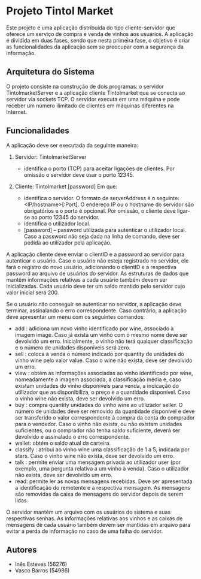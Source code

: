 # Projeto Tintol Market

Este projeto é uma aplicação distribuída do tipo cliente-servidor que oferece um serviço de compra e venda de vinhos aos usuários. A aplicação é dividida em duas fases, sendo que nesta primeira fase, o objetivo é criar as funcionalidades da aplicação sem se preocupar com a segurança da informação.

## Arquitetura do Sistema

O projeto consiste na construção de dois programas: o servidor TintolmarketServer e a aplicação cliente Tintolmarket que se conecta ao servidor via sockets TCP. O servidor executa em uma máquina e pode receber um número ilimitado de clientes em máquinas diferentes na Internet.

## Funcionalidades

A aplicação deve ser executada da seguinte maneira:

1. Servidor:
   TintolmarketServer <port>
   - <port> identifica o porto (TCP) para aceitar ligações de clientes. Por omissão o servidor deve usar o porto 12345.

2. Cliente:
   Tintolmarket <serverAddress> <userID> [password]
   Em que:
   - <serverAddress> identifica o servidor. O formato de serverAddress é o seguinte: <IP/hostname>[:Port]. O endereço IP ou o hostname do servidor são obrigatórios e o porto é opcional. Por omissão, o cliente deve ligar-se ao porto 12345 do servidor.
   - <clientID> identifica o utilizador local.
   - [password] – password utilizada para autenticar o utilizador local. Caso a password não seja dada na linha de comando, deve ser pedida ao utilizador pela aplicação.

A aplicação cliente deve enviar o clientID e a password ao servidor para autenticar o usuário. Caso o usuário não esteja registrado no servidor, ele fará o registro do novo usuário, adicionando o clientID e a respectiva password ao arquivo de usuários do servidor. As estruturas de dados que mantêm informações relativas a cada usuário também devem ser inicializadas. Cada usuário deve ter um saldo mantido pelo servidor cujo valor inicial será 200.

Se o usuário não conseguir se autenticar no servidor, a aplicação deve terminar, assinalando o erro correspondente. Caso contrário, a aplicação deve apresentar um menu com os seguintes comandos:

- add <wine> <image>: adiciona um novo vinho identificado por wine, associado à imagem image. Caso já exista um vinho com o mesmo nome deve ser devolvido um erro. Inicialmente, o vinho não terá qualquer classificação e o número de unidades disponíveis será zero.
- sell <wine> <value> <quantity>: coloca à venda o número indicado por quantity de unidades do vinho wine pelo valor value. Caso o wine não exista, deve ser devolvido um erro.
- view <wine>: obtém as informações associadas ao vinho identificado por wine, nomeadamente a imagem associada, a classificação média e, caso existam unidades do vinho disponíveis para venda, a indicação do utilizador que as disponibiliza, o preço e a quantidade disponível. Caso o vinho wine não exista, deve ser devolvido um erro.
- buy <wine> <seller> <quantity>: compra quantity unidades do vinho wine ao utilizador seller. O número de unidades deve ser removido da quantidade disponível e deve ser transferido o valor correspondente à compra da conta do comprador para o vendedor. Caso o vinho não exista, ou não existam unidades suficientes, ou o comprador não tenha saldo suficiente, deverá ser devolvido e assinalado o erro correspondente.
- wallet: obtém o saldo atual da carteira.
- classify <wine> <stars>: atribui ao vinho wine uma classificação de 1 a 5, indicada por stars. Caso o vinho wine não exista, deve ser devolvido um erro.
- talk <user> <message>: permite enviar uma mensagem privada ao utilizador user (por exemplo, uma pergunta relativa a um vinho à venda). Caso o utilizador não exista, deve ser devolvido um erro.
- read: permite ler as novas mensagens recebidas. Deve ser apresentada a identificação do remetente e a respectiva mensagem. As mensagens são removidas da caixa de mensagens do servidor depois de serem lidas.

O servidor mantém um arquivo com os usuários do sistema e suas respectivas senhas. As informações relativas aos vinhos e as caixas de mensagens de cada usuário também devem ser mantidas em arquivo para evitar a perda de informação no caso de uma falha do servidor.

## Autores

- Inês Esteves (56276)
- Vasco Barros (54986)
